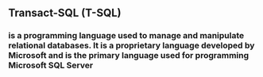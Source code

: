 ## Transact-SQL (T-SQL)
### is a programming language used to manage and manipulate relational databases. It is a proprietary language developed by Microsoft and is the primary language used for programming Microsoft SQL Server
